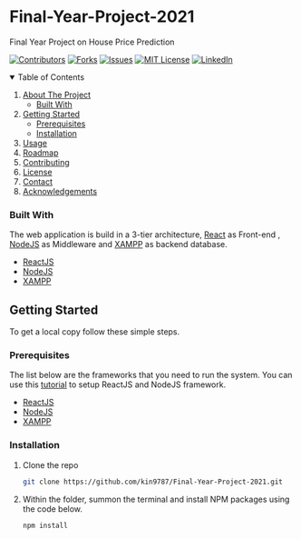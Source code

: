 <!--
*** You are not suppose to be here but okay.
*** This is a reference to another Github readme temple
*** https://github.com/othneildrew/Best-README-Template/blob/master/README.md
*** Basically that's all I want to say. Good Luck and have fun. 
-->

# Final-Year-Project-2021
Final Year Project on House Price Prediction

[![Contributors][contributors-shield]][contributors-url]
[![Forks][forks-shield]][forks-url]
[![Issues][issues-shield]][issues-url]
[![MIT License][license-shield]][license-url]
[![LinkedIn][linkedin-shield]][linkedin-url]


<!-- TABLE OF CONTENTS -->
<details open="open">
  <summary>Table of Contents</summary>
  <ol>
    <li>
      <a href="#about-the-project">About The Project</a>
      <ul>
        <li><a href="#built-with">Built With</a></li>
      </ul>
    </li>
    <li>
      <a href="#getting-started">Getting Started</a>
      <ul>
        <li><a href="#prerequisites">Prerequisites</a></li>
        <li><a href="#installation">Installation</a></li>
      </ul>
    </li>
    <li><a href="#usage">Usage</a></li>
    <li><a href="#roadmap">Roadmap</a></li>
    <li><a href="#contributing">Contributing</a></li>
    <li><a href="#license">License</a></li>
    <li><a href="#contact">Contact</a></li>
    <li><a href="#acknowledgements">Acknowledgements</a></li>
  </ol>
</details>

<!--------------------------------------------------------------------- THIS IS SEPERATION LINE-------------------------------------------------------------------->
<!-- Built With -->
### Built With

The web application is build in a 3-tier architecture, [React](https://reactjs.org/) as Front-end , [NodeJS](https://nodejs.org/en/) as Middleware and [XAMPP](https://www.apachefriends.org/index.html) as backend database.
* [ReactJS](https://reactjs.org/)
* [NodeJS](https://nodejs.org/en/)
* [XAMPP](https://www.apachefriends.org/index.html)

<!--------------------------------------------------------------------- THIS IS SEPERATION LINE-------------------------------------------------------------------->

<!-- GETTING STARTED -->
## Getting Started

To get a local copy follow these simple steps.

### Prerequisites

The list below are the frameworks that you need to run the system. You can use this [tutorial](https://www.liquidweb.com/kb/install-react-js-windows/) to setup ReactJS and NodeJS framework.

* [ReactJS](https://reactjs.org/)
* [NodeJS](https://nodejs.org/en/)
* [XAMPP](https://www.apachefriends.org/index.html)

### Installation

1. Clone the repo
   ```sh
   git clone https://github.com/kin9787/Final-Year-Project-2021.git
   ```
2. Within the folder, summon the terminal and install NPM packages using the code below.
   ```sh
   npm install
   ```

<!-- MARKDOWN LINKS & IMAGES -->
<!-- https://www.markdownguide.org/basic-syntax/#reference-style-links -->
[contributors-shield]: https://img.shields.io/github/contributors/kin9787/kin9787.svg?style=for-the-badge
[contributors-url]: https://github.com/kin9787/Final-Year-Project-2021/graphs/contributors
[forks-shield]: https://img.shields.io/github/forks/kin9787/kin9787.svg?style=for-the-badge
[forks-url]: https://github.com/kin9787/Final-Year-Project-2021/network/members
[issues-shield]: https://img.shields.io/github/issues/kin9787/kin9787.svg?style=for-the-badge
[issues-url]: https://github.com/kin9787/Final-Year-Project-2021/issues
[license-shield]: https://img.shields.io/github/license/kin9787/kin9787.svg?style=for-the-badge
[license-url]: https://github.com/kin9787/Final-Year-Project-2021/blob/main/LICENSE.txt
[linkedin-shield]: https://img.shields.io/badge/-LinkedIn-black.svg?style=for-the-badge&logo=linkedin&colorB=555
[linkedin-url]: https://www.linkedin.com/in/chen-chee-kin-2b6664157/
[product-screenshot]: images/screenshot.png

<!--FORK REQUEST-->
